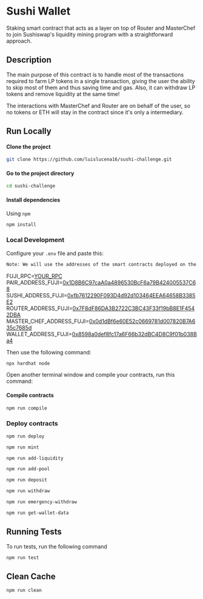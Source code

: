 # Sushi Wallet

Staking smart contract that acts as a layer on top of Router and MasterChef to join Sushiswap's liquidity mining program with a straightforward approach.

## Description

The main purpose of this contract is to handle most of the transactions required to farm LP tokens in a single transaction, giving the user the ability to skip most of them and thus saving time and gas. Also, it can withdraw LP tokens and remove liquidity at the same time!

The interactions with MasterChef and Router are on behalf of the user, so no tokens or ETH will stay in the contract since it's only a intermediary.

## Run Locally

#### Clone the project

```bash
git clone https://github.com/luislucena16/sushi-challenge.git
```

#### Go to the project directory

```bash
cd sushi-challenge
```

#### Install dependencies

Using `npm`

```bash
npm install
```



### Local Development

Configure your `.env` file and paste this:

```bash
Note: We will use the addresses of the smart contracts deployed on the fuji test network
```
FUJI_RPC=[YOUR_RPC](https://chainlist.org/?testnets=true&search=fuji)
PAIR_ADDRESS_FUJI=[0x1D8B6C97caA0a4896530BcF6a79B424005537C68](https://testnet.snowtrace.io/address/0x1D8B6C97caA0a4896530BcF6a79B424005537C68)
SUSHI_ADDRESS_FUJI=[0xfb7612290F093D4d92d103464EEA64658B3385E2](https://testnet.snowtrace.io/address/0xfb7612290F093D4d92d103464EEA64658B3385E2)
ROUTER_ADDRESS_FUJI=[0x7F8dF86DA3B2722C3BC43F33f19bB8E1F4542DBA](https://testnet.snowtrace.io/address/0x7F8dF86DA3B2722C3BC43F33f19bB8E1F4542DBA)
MASTER_CHEF_ADDRESS_FUJI=[0x0d1dBf6e60E52c0669781d007820B7A635c7685d](https://testnet.snowtrace.io/address/0x0d1dBf6e60E52c0669781d007820B7A635c7685d)
WALLET_ADDRESS_FUJI=[0x8598a0def8fc17a6F66b32dBC4D8C9f01b038Ba4](https://testnet.snowtrace.io/address/0x8598a0def8fc17a6F66b32dBC4D8C9f01b038Ba4)

Then use the following command:

```bash
npx hardhat node
```

Open another terminal window and compile your contracts, run this command:

#### Compile contracts

```bash
npm run compile
```

### Deploy contracts

```bash
npm run deploy
```

```bash
npm run mint
```

```bash
npm run add-liquidity
```

```bash
npm run add-pool
```

```bash
npm run deposit
```

```bash
npm run withdraw
```

```bash
npm run emergency-withdraw
```

```bash
npm run get-wallet-data
```

## Running Tests

To run tests, run the following command

```bash
npm run test
```

## Clean Cache

```bash
npm run clean
```